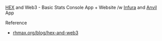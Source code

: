 [HEX](hex.com) and Web3 - Basic Stats Console App + Website /w [Infura](infura.io) and [Anvil](anvil.works) App

Reference
- [rhmax.org/blog/hex-and-web3](rhmax.org/blog/hex-and-web3)
